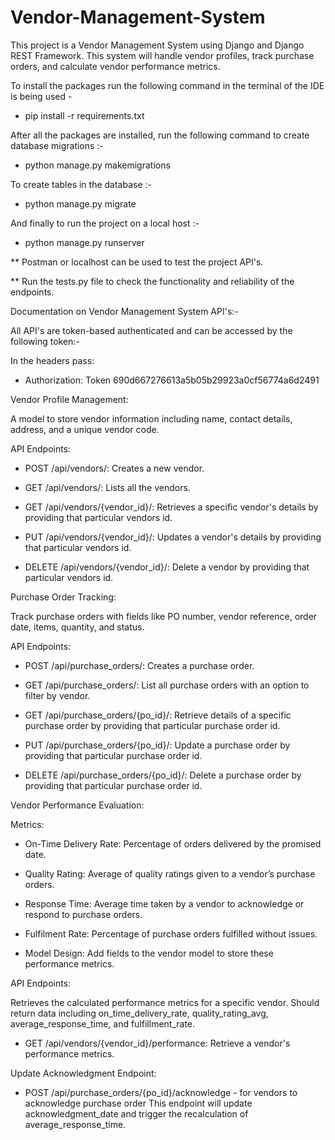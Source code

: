 # Vendor-Management-System

This project is a Vendor Management System using Django and Django REST Framework. This system will handle vendor profiles, track purchase orders, and calculate vendor performance metrics.

To install the packages run the following command in the terminal of the IDE is being used -

- pip install -r requirements.txt

After all the packages are installed, run the following command to create database migrations :- 

- python manage.py makemigrations
  
To create tables in the database :-

- python manage.py migrate

And finally to run the project on a local host :-

- python manage.py runserver

** Postman or localhost can be used to test the project API's.

** Run the tests.py file to check the functionality and reliability of the endpoints.


Documentation on Vendor Management System API's:-

All API's are token-based authenticated and can be accessed by the following token:-

In the headers pass:

- Authorization: Token 690d667276613a5b05b29923a0cf56774a6d2491 

Vendor Profile Management:

A model to store vendor information including name, contact
details, address, and a unique vendor code.

API Endpoints:

- POST /api/vendors/: Creates a new vendor.

- GET /api/vendors/: Lists all the vendors.

- GET /api/vendors/{vendor_id}/: Retrieves a specific vendor's details by providing that particular vendors id.

- PUT /api/vendors/{vendor_id}/: Updates a vendor's details by providing that particular vendors id.

- DELETE /api/vendors/{vendor_id}/: Delete a vendor by providing that particular vendors id.


Purchase Order Tracking:

Track purchase orders with fields like PO number, vendor reference,
order date, items, quantity, and status.

API Endpoints:

- POST /api/purchase_orders/: Creates a purchase order.

- GET /api/purchase_orders/: List all purchase orders with an option to filter by
vendor.

- GET /api/purchase_orders/{po_id}/: Retrieve details of a specific purchase order by providing that particular purchase order id.

- PUT /api/purchase_orders/{po_id}/: Update a purchase order by providing that particular purchase order id.

- DELETE /api/purchase_orders/{po_id}/: Delete a purchase order by providing that particular purchase order id.

Vendor Performance Evaluation:

Metrics:

- On-Time Delivery Rate: Percentage of orders delivered by the promised date.

- Quality Rating: Average of quality ratings given to a vendor’s purchase orders.

- Response Time: Average time taken by a vendor to acknowledge or respond to
purchase orders.

- Fulfilment Rate: Percentage of purchase orders fulfilled without issues.

- Model Design: Add fields to the vendor model to store these performance metrics.

API Endpoints:

Retrieves the calculated performance metrics for a specific vendor.
Should return data including on_time_delivery_rate, quality_rating_avg,
average_response_time, and fulfillment_rate.

- GET /api/vendors/{vendor_id}/performance: Retrieve a vendor's performance
metrics.


Update Acknowledgment Endpoint:

- POST /api/purchase_orders/{po_id}/acknowledge - for vendors to acknowledge
purchase order
This endpoint will update acknowledgment_date and trigger the recalculation
of average_response_time.


